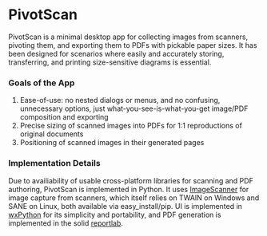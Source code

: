 PivotScan
=========

PivotScan is a minimal desktop app for collecting images from scanners, pivoting them, and exporting them to PDFs with pickable paper sizes. It has been designed for scenarios where easily and accurately storing, transferring, and printing size-sensitive diagrams is essential.

### Goals of the App

1. Ease-of-use: no nested dialogs or menus, and no confusing, unnecessary options, just what-you-see-is-what-you-get image/PDF composition and exporting
1. Precise sizing of scanned images into PDFs for 1:1 reproductions of original documents
1. Positioning of scanned images in their generated pages


### Implementation Details
Due to availiability of usable cross-platform libraries for scanning and PDF authoring, PivotScan is implemented in Python. It uses [ImageScanner](https://github.com/Coldarn/ImageScanner) for image capture from scanners, which itself relies on TWAIN on Windows and SANE on Linux, both available via easy_install/pip. UI is implemented in [wxPython](http://wxpython.org/) for its simplicity and portability, and PDF generation is implemented in the solid [reportlab](https://pypi.python.org/pypi/reportlab).
